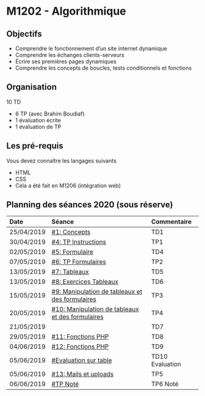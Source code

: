 # M1202 - Algorithmique

## Objectifs

* Comprendre le fonctionnement d’un site internet dynamique
* Comprendre les échanges clients-serveurs 
* Écrire ses premières pages dynamiques 
* Comprendre les concepts de boucles, tests conditionnels et fonctions

## Organisation

10 TD

* 6 TP \(avec Brahim Boudiaf\)
* 1 évaluation écrite
* 1 évaluation de TP

## Les pré-requis

Vous devez connaître les langages suivants 

* HTML 
* CSS 
* Cela a été fait en M1206 \(intégration web\)

## Planning des séances 2020 \(sous réserve\)

| Date | Séance | Commentaire |
| :--- | :--- | :--- |
| 25/04/2019 | [\#1: Concepts](seance-1-concepts.md) | TD1 |
| 30/04/2019 | [\#4: TP Instructions](seance-4-tp-instructions.md) | TP1 |
| 02/05/2019 | [\#5: Formulaire](seance-5-formulaires.md) | TD4 |
| 07/05/2019 | [\#6: TP Formulaires](seance-6-tp-formulaires.md) | TP2 |
| 13/05/2019 | [\#7: Tableaux](seance-7-manipulation-des-tableaux-php.md) | TD5 |
| 13/05/2019 | [\#8: Exercices Tableaux](seance-8-exercices-sur-les-tableaux-et-les-formulaires.md) | TD6 |
| 15/05/2019 | [\#9: Manipulation de tableaux et des formulaires](seance-9-manipulation-de-tableaux-et-des-formulaires.md) | TP3 |
| 20/05/2019 | [\#10: Manipulation de tableaux et des formulaires](seance-10-manipulation-de-tableaux-et-des-formulaires.md) | TP4 |
| 21/05/2019 |  | TD7 |
| 29/05/2019 | [\#11: Fonctions PHP](seance-11-fonctions-php.md) | TD8 |
| 04/06/2019 | [\#12: Fonctions PHP](seance-12-exercices-fonctions-php.md) | TD9 |
| 05/06/2019 | [\#Evaluation sur table](evaluation-sur-table.md) | TD10 Evaluation |
| 05/06/2019 | [\#13: Mails et uploads](seance-13-mails-et-uploads.md) | TP5 |
| 06/06/2019 | [\#TP Noté](tp-note.md) | TP6 Noté |

